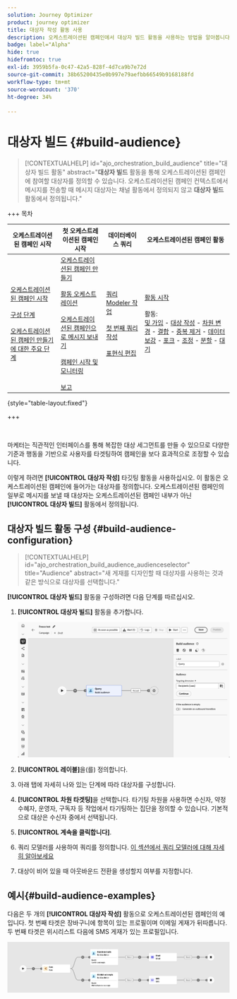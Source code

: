 ```yaml
---
solution: Journey Optimizer
product: journey optimizer
title: 대상자 작성 활동 사용
description: 오케스트레이션된 캠페인에서 대상자 빌드 활동을 사용하는 방법을 알아봅니다
badge: label="Alpha"
hide: true
hidefromtoc: true
exl-id: 3959b5fa-0c47-42a5-828f-4d7ca9b7e72d
source-git-commit: 38b65200435e0b997e79aefbb66549b9168188fd
workflow-type: tm+mt
source-wordcount: '370'
ht-degree: 34%

---
```


# 대상자 빌드 {#build-audience}

>[!CONTEXTUALHELP]
>id="ajo_orchestration_build_audience"
>title="대상자 빌드 활동"
>abstract="**대상자 빌드** 활동을 통해 오케스트레이션된 캠페인에 참여할 대상자를 정의할 수 있습니다. 오케스트레이션된 캠페인 컨텍스트에서 메시지를 전송할 때 메시지 대상자는 채널 활동에서 정의되지 않고 **대상자 빌드** 활동에서 정의됩니다."

+++ 목차

| 오케스트레이션된 캠페인 시작 | 첫 오케스트레이션된 캠페인 시작 | 데이터베이스 쿼리 | 오케스트레이션된 캠페인 활동 |
|---|---|---|---|
| [오케스트레이션된 캠페인 시작](../gs-orchestrated-campaigns.md)<br/><br/>[구성 단계](../configuration-steps.md)<br/><br/>[오케스트레이션된 캠페인 만들기에 대한 주요 단계](../gs-campaign-creation.md) | [오케스트레이션된 캠페인 만들기](../create-orchestrated-campaign.md)<br/><br/>[활동 오케스트레이션](../orchestrate-activities.md)<br/><br/>[오케스트레이션된 캠페인으로 메시지 보내기](../send-messages.md)<br/><br/>[캠페인 시작 및 모니터링](../start-monitor-campaigns.md)<br/><br/>[보고](../reporting-campaigns.md) | [쿼리 Modeler 작업](../orchestrated-rule-builder.md)<br/><br/>[첫 번째 쿼리 작성](../build-query.md)<br/><br/>[표현식 편집](../edit-expressions.md) | [활동 시작](about-activities.md)<br/><br/>활동:<br/>[및 가입](and-join.md) - [대상 작성](build-audience.md) - [차원 변경](change-dimension.md) - [결합](combine.md) - [중복 제거](deduplication.md) - [데이터 보강](enrichment.md) - [포크](fork.md) - [조정](reconciliation.md) - [분할](split.md) - [대기](wait.md) |

{style="table-layout:fixed"}

+++

<br/>

마케터는 직관적인 인터페이스를 통해 복잡한 대상 세그먼트를 만들 수 있으므로 다양한 기준과 행동을 기반으로 사용자를 타겟팅하여 캠페인을 보다 효과적으로 조정할 수 있습니다.

이렇게 하려면 **[!UICONTROL 대상자 작성]** 타깃팅 활동을 사용하십시오. 이 활동은 오케스트레이션된 캠페인에 들어가는 대상자를 정의합니다. 오케스트레이션된 캠페인의 일부로 메시지를 보낼 때 대상자는 오케스트레이션된 캠페인 내부가 아닌 **[!UICONTROL 대상자 빌드]** 활동에서 정의됩니다.

## 대상자 빌드 활동 구성 {#build-audience-configuration}

>[!CONTEXTUALHELP]
>id="ajo_orchestration_build_audience_audienceselector"
>title="Audience"
>abstract="새 게재를 디자인할 때 대상자를 사용하는 것과 같은 방식으로 대상자를 선택합니다."

**[!UICONTROL 대상자 빌드]** 활동을 구성하려면 다음 단계를 따르십시오.

1. **[!UICONTROL 대상자 빌드]** 활동을 추가합니다.

   ![](../assets/build-audience.png)

1. **[!UICONTROL 레이블]**&#x200B;을(를) 정의합니다.

1. 아래 탭에 자세히 나와 있는 단계에 따라 대상자를 구성합니다.

1. **[!UICONTROL 차원 타겟팅]**&#x200B;을 선택합니다. 타기팅 차원을 사용하면 수신자, 약정 수혜자, 운영자, 구독자 등 작업에서 타기팅하는 집단을 정의할 수 있습니다. 기본적으로 대상은 수신자 중에서 선택됩니다.

1. **[!UICONTROL 계속을 클릭합니다]**.

1. 쿼리 모델러를 사용하여 쿼리를 정의합니다. [이 섹션에서 쿼리 모델러에 대해 자세히 알아보세요](../orchestrated-rule-builder.md)

1. 대상이 비어 있을 때 아웃바운드 전환을 생성할지 여부를 지정합니다.

## 예시{#build-audience-examples}

다음은 두 개의 **[!UICONTROL 대상자 작성]** 활동으로 오케스트레이션된 캠페인의 예입니다. 첫 번째 타겟은 장바구니에 항목이 있는 프로필이며 이메일 게재가 뒤따릅니다. 두 번째 타겟은 위시리스트 다음에 SMS 게재가 있는 프로필입니다.

![](../assets/build-audience-2.png)
